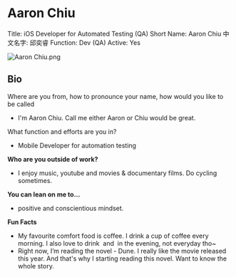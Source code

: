 # Aaron Chiu

Title: iOS Developer for Automated Testing (QA)
Short Name:  Aaron Chiu
中文名字: 邱奕睿
Function: Dev (QA)
Active: Yes

![Aaron Chiu.png](Aaron%20Chiu%20db2f26239f004edfa0744b2ccbfed035/Aaron_Chiu.png)

## Bio

Where are you from, how to pronounce your name, how would you like to be called

- I'm Aaron Chiu. Call me either Aaron or Chiu would be great.

What function and efforts are you in?

- Mobile Developer for automation testing

**Who are you outside of work?**

- I enjoy music, youtube and movies & documentary films. Do cycling sometimes.

**You can lean on me to…**

- positive and conscientious mindset.

**Fun Facts**

- My favourite comfort food is coffee. I drink a cup of coffee every morning. I also love to drink  and  in the evening, not everyday tho~
- Right now, I’m reading the novel - Dune. I really like the movie released this year. And that's why I starting reading this novel. Want to know the whole story.